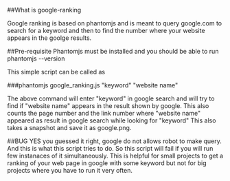##What is google-ranking

Google ranking is based on phantomjs and is meant to query google.com to search for a keyword and then to find the number where your website appears in the goolge results. 

##Pre-requisite
Phantomjs must be installed and you should be able to run phantomjs --version

This simple script can be called as 


###phantomjs google_ranking.js "keyword" "website name"

The above command will enter "keyword" in google search and will try to find if "website name" appears in the result shown by google.
This also counts the page number and the link number where "website name" appeared as result in google search while looking for "keyword"
This also takes a snapshot and save it as google.png.

##BUG
YES you guessed it right, google do not allows robot to make query. And this is what this script tries to do.
So this script will fail if you will run few instanaces of it simultaneously. 
This is helpful for small projects to get a ranking of your web page in google with some keyword but not for big projects where you have to run it very often.

